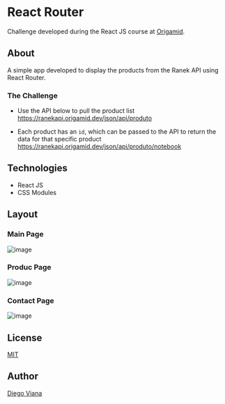 # React Router
Challenge developed during the React JS course at [Origamid](https://www.origamid.com/curso/react-completo/).

## About

A simple app developed to display the products from the Ranek API using React Router.

### The Challenge

- Use the API below to pull the product list
  https://ranekapi.origamid.dev/json/api/produto

- Each product has an `id`, which can be passed to the API to return the data for that specific product
  https://ranekapi.origamid.dev/json/api/produto/notebook

## Technologies
- React JS
- CSS Modules

## Layout

### Main Page

![image](https://user-images.githubusercontent.com/92064022/167455129-eba4c1d4-7afd-456c-89f5-219813fc0786.png)

### Produc Page

![image](https://user-images.githubusercontent.com/92064022/167455200-82d1ab9f-9c74-446c-986a-c40cd0c177b2.png)

### Contact Page

![image](https://user-images.githubusercontent.com/92064022/167455284-8cbe58f8-2aff-4833-8bda-4fbc5c324b5d.png)

## License
[MIT](https://github.com/diegovianaf/orig-react-router/blob/main/LICENSE)

## Author

[Diego Viana](https://github.com/diegovianaf)
